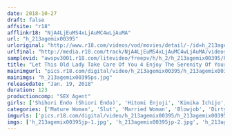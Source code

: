 ```yaml
---
date: 2018-10-27
draft: false
affsite: "r18"
afflinkr18: "NjA4LjEuMS4xLjAuMC4wLjAuMA"
url: "h_213agemix00395"
urloriginal: "http://www.r18.com/videos/vod/movies/detail/-/id=h_213agemix00395"
urlfinal: "http://media.r18.com/track/NjA4LjEuMS4xLjAuMC4wLjAuMA/videos/vod/movies/detail/-/id=h_213agemix00395"
samplevid: "awspv3001.r18.com/litevideo/freepv/h/h_2/h_213agemix00395/h_213agemix00395_dmb_w.mp4"
title: "Let This Old Lady Take Care Of You 4 Enjoy The Serenity Of Your Dick Melting Into Her Mouth, Her Furiously Powerful Dick Sucking, Her All-Enveloping Love As She Accepts All Of Your Lust Why A Man Ends Up With A Mature Woman..."
mainimgurl: "pics.r18.com/digital/video/h_213agemix00395/h_213agemix00395ps.jpg"
mainimgs: "h_213agemix00395ps.jpg"
releasedate: "Jan. 19, 2018"
duration: 123
productioncomp: "SEX Agent"
girls: ['Shihori Endo (Shiori Endo)', 'Hitomi Enjoji', 'Kimika Ichijo', 'Ayako Inoue', 'Mio Morishita', 'Nanako Sakurai', 'Michiko Uchihara', 'Shizuko Akizuki', 'Yumii Hironaga']
categories: ['Mature Woman', 'Slut', 'Married Woman', 'Blowjob', 'Dirty Talk', 'Hi-Def']
imgurls: ['pics.r18.com/digital/video/h_213agemix00395/h_213agemix00395jp-1.jpg', 'pics.r18.com/digital/video/h_213agemix00395/h_213agemix00395jp-2.jpg', 'pics.r18.com/digital/video/h_213agemix00395/h_213agemix00395jp-3.jpg', 'pics.r18.com/digital/video/h_213agemix00395/h_213agemix00395jp-4.jpg', 'pics.r18.com/digital/video/h_213agemix00395/h_213agemix00395jp-5.jpg', 'pics.r18.com/digital/video/h_213agemix00395/h_213agemix00395jp-6.jpg', 'pics.r18.com/digital/video/h_213agemix00395/h_213agemix00395jp-7.jpg', 'pics.r18.com/digital/video/h_213agemix00395/h_213agemix00395jp-8.jpg', 'pics.r18.com/digital/video/h_213agemix00395/h_213agemix00395jp-9.jpg', 'pics.r18.com/digital/video/h_213agemix00395/h_213agemix00395jp-10.jpg', 'pics.r18.com/digital/video/h_213agemix00395/h_213agemix00395jp-11.jpg', 'pics.r18.com/digital/video/h_213agemix00395/h_213agemix00395jp-12.jpg', 'pics.r18.com/digital/video/h_213agemix00395/h_213agemix00395jp-13.jpg', 'pics.r18.com/digital/video/h_213agemix00395/h_213agemix00395jp-14.jpg', 'pics.r18.com/digital/video/h_213agemix00395/h_213agemix00395jp-15.jpg', 'pics.r18.com/digital/video/h_213agemix00395/h_213agemix00395jp-16.jpg', 'pics.r18.com/digital/video/h_213agemix00395/h_213agemix00395jp-17.jpg', 'pics.r18.com/digital/video/h_213agemix00395/h_213agemix00395jp-18.jpg', 'pics.r18.com/digital/video/h_213agemix00395/h_213agemix00395jp-19.jpg']
imgs: ['h_213agemix00395jp-1.jpg', 'h_213agemix00395jp-2.jpg', 'h_213agemix00395jp-3.jpg', 'h_213agemix00395jp-4.jpg', 'h_213agemix00395jp-5.jpg', 'h_213agemix00395jp-6.jpg', 'h_213agemix00395jp-7.jpg', 'h_213agemix00395jp-8.jpg', 'h_213agemix00395jp-9.jpg', 'h_213agemix00395jp-10.jpg', 'h_213agemix00395jp-11.jpg', 'h_213agemix00395jp-12.jpg', 'h_213agemix00395jp-13.jpg', 'h_213agemix00395jp-14.jpg', 'h_213agemix00395jp-15.jpg', 'h_213agemix00395jp-16.jpg', 'h_213agemix00395jp-17.jpg', 'h_213agemix00395jp-18.jpg', 'h_213agemix00395jp-19.jpg']
---
```

